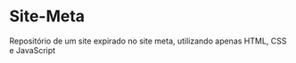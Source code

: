 # Site-Meta
 Repositório de um site expirado no site meta, utilizando apenas HTML, CSS e JavaScript
